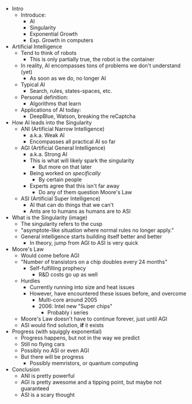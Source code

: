 + Intro
    * Introduce:
        - AI
        - Singularity
        - Exponential Growth
        - Exp. Growth in computers
+ Artificial Intelligence
    * Tend to think of robots
        - This is only partially true, the robot is the container
    * In reality, AI encompasses tons of problems we don't understand (yet)
        - As soon as we do, no longer AI
    * Typical AI
        - Search, rules, states-spaces, etc.
    * Personal definition:
        - Algorithms that learn
    * Applications of AI today:
        - DeepBlue, Watson, breaking the reCaptcha
+ How AI leads into the Singularity
    * ANI (Artificial Narrow Intelligence)
        - a.k.a. Weak AI
        - Encompasses all practical AI so far
    * AGI (Artificial General Intelligence)
        - a.k.a. Strong AI
        - This is what will likely spark the singularity
            + But more on that later
        - Being worked on *specifically*
            + By certain people
        - Experts agree that this isn't far away
            + Do any of them question Moore's Law
    * ASI (Artificial Super Intelligence)
        - AI that can do things that we can't
        - Ants are to humans as humans are to ASI
+ What is the Singularity (image)
    * The singularity refers to the cusp
    * "asymptote-like situation where normal rules no longer apply."
    * General intelligence starts building itself better and better
        - In theory, jump from AGI to ASI is very quick
+ Moore's Law
    * Would come before AGI
    * "Number of transistors on a chip doubles every 24 months"
        - Self-fulfilling prophecy
            + R&D costs go up as well
    * Hurdles
        - Currently running into size and heat issues
        - However, have encountered these issues before, and overcome
            + Multi-core around 2005
            + 2006: Intel new "Super chips"
                * Probably i series
    * Moore's Law doesn't have to continue forever, just until AGI
    * ASI would find solution, **if** it exists
+ Progress (with squiggly exponential)
    * Progress happens, but not in the way we predict
    * Still no flying cars
    * Possibly no ASI or even AGI
    * But there will be progress
        - Possibly memristors, or quantum computing
+ Conclusion
    * ANI is pretty powerful
    * AGI is pretty awesome and a tipping point, but maybe not guaranteed
    * ASI is a scary thought